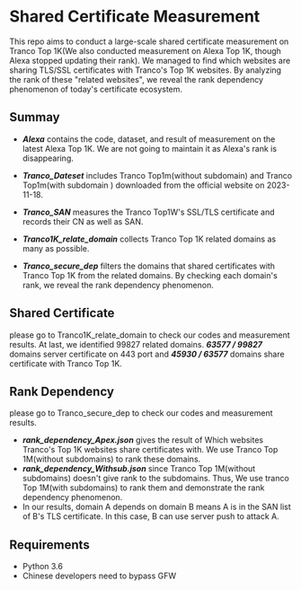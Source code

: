 # Shared Certificate Measurement
This repo aims to conduct a large-scale shared certificate measurement on Tranco Top 1K(We also conducted measurement on Alexa Top 1K, though Alexa stopped updating their rank). We managed to find which websites are sharing TLS/SSL certificates with Tranco's Top 1K websites. By analyzing the rank of these "related websites", we reveal the rank dependency phenomenon of today's certificate ecosystem. 

## Summay
* ***Alexa*** contains the code, dataset, and result of measurement on the latest Alexa Top 1K. We are not going to maintain it as Alexa's rank is disappearing.

* ***Tranco_Dateset*** includes Tranco Top1m(without subdomain) and Tranco Top1m(with subdomain ) downloaded from the official website on 2023-11-18.

* ***Tranco_SAN*** measures the Tranco Top1W's SSL/TLS certificate and records their CN as well as SAN.

* ***Tranco1K_relate_domain*** collects Tranco Top 1K related domains as many as possible. 

* ***Tranco_secure_dep*** filters the domains that shared certificates with Tranco Top 1K from the related domains. By checking each domain's rank, we reveal the rank dependency phenomenon.


## Shared Certificate 
please go to Tranco1K_relate_domain to check our codes and measurement results. 
At last, we identified 99827 related domains. ***63577 / 99827*** domains server certificate on 443 port and ***45930 / 63577*** domains share certificate with Tranco Top 1K. 


## Rank Dependency
please go to Tranco_secure_dep to check our codes and measurement results.
* ***rank_dependency_Apex.json*** gives the result of Which websites Tranco's Top 1K websites share certificates with. We use Tranco Top 1M(without subdomains) to rank these domains. 
* ***rank_dependency_Withsub.json*** since Tranco Top 1M(without subdomains) doesn't give rank to the subdomains. Thus, We use tranco Top 1M(with subdomains) to rank them and demonstrate the rank dependency phenomenon.   
* In our results, domain A depends on domain B means A is in the SAN list of B's TLS certificate. In this case, B can use server push to attack A. 

## Requirements
* Python 3.6
* Chinese developers need to bypass GFW
